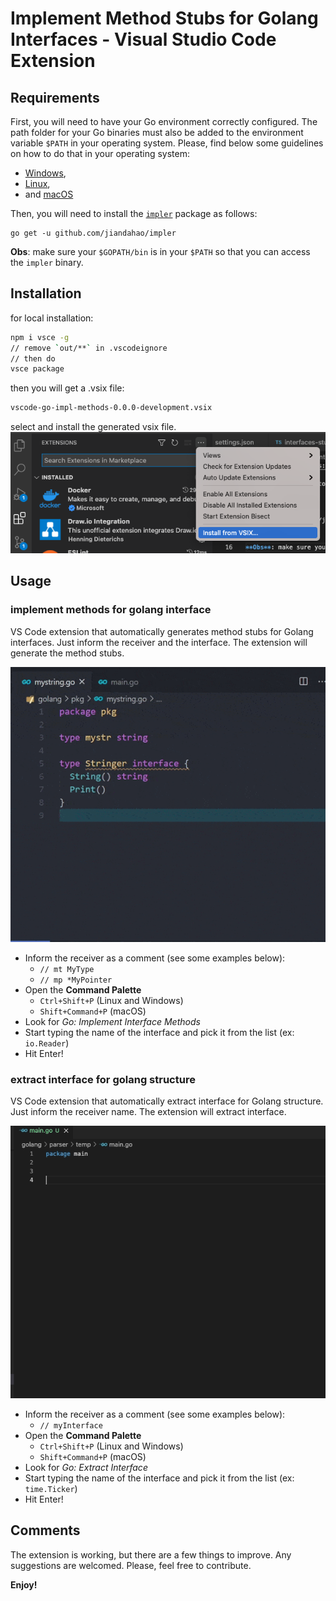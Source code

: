# Implement Method Stubs for Golang Interfaces - Visual Studio Code Extension

## Requirements

First, you will need to have your Go environment correctly configured. The path folder for your Go binaries must also be added to the environment variable `$PATH` in your operating system. Please, find below some guidelines on how to do that in your operating system: 
  * [Windows](https://github.com/golang/go/wiki/SettingGOPATH), 
  * [Linux](https://golang.org/doc/gopath_code.html), 
  * and [macOS](https://golangbyexample.com/understand-etc-paths-pathsd-mac/)

Then, you will need to install the [`impler`](https://github.com/jiandahao/impler) package as follows:

```
go get -u github.com/jiandahao/impler
```

**Obs**: make sure your `$GOPATH/bin` is in your `$PATH` so that you can access the `impler` binary.

## Installation

for local installation: 
```bash
npm i vsce -g
// remove `out/**` in .vscodeignore
// then do 
vsce package
```
then you will get a .vsix file:
```bash
vscode-go-impl-methods-0.0.0-development.vsix 
```

select and install the generated vsix file.
![install](https://raw.githubusercontent.com/jiandahao/vscode-go-impl-methods/main/img/install.png)


## Usage

### implement methods for golang interface
VS Code extension that automatically generates method stubs for Golang interfaces. Just inform the receiver and the interface. The extension will generate the method stubs.

![Usage](https://raw.githubusercontent.com/jiandahao/vscode-go-impl-methods/main/img/usage.gif)

 * Inform the receiver as a comment (see some examples below):
   * `// mt MyType`
   * `// mp *MyPointer`
 * Open the **Command Palette**
   * `Ctrl+Shift+P` (Linux and Windows)
   * `Shift+Command+P` (macOS)
 * Look for *Go: Implement Interface Methods*
 * Start typing the name of the interface and pick it from the list (ex: `io.Reader`)
 * Hit Enter!

 ### extract interface for golang structure
 VS Code extension that automatically extract interface for Golang structure. Just inform the receiver name. The extension will extract interface.

![Usage](https://raw.githubusercontent.com/jiandahao/vscode-go-impl-methods/main/img/extract_interface.gif)

 *  Inform the receiver as a comment (see some examples below):
    * `// myInterface`
 * Open the **Command Palette**
   * `Ctrl+Shift+P` (Linux and Windows)
   * `Shift+Command+P` (macOS)
 * Look for *Go: Extract Interface*
 * Start typing the name of the interface and pick it from the list (ex: `time.Ticker`)
 * Hit Enter!

## Comments

The extension is working, but there are a few things to improve. Any suggestions are welcomed. Please, feel free to contribute.

**Enjoy!**
